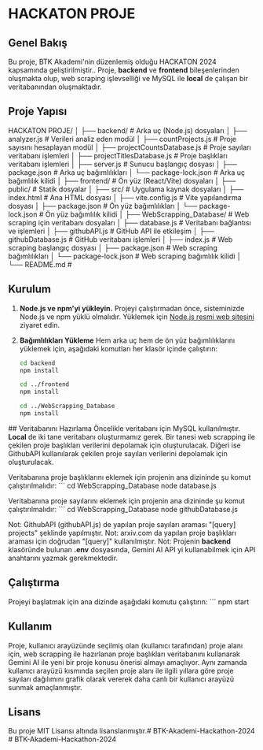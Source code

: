 # HACKATON PROJE

## Genel Bakış
Bu proje, BTK Akademi'nin düzenlemiş olduğu HACKATON 2024 kapsamında geliştirilmiştir.. Proje, **backend** ve **frontend** bileşenlerinden oluşmakta olup, web scraping işlevselliği ve MySQL ile **local** de çalışan bir veritabanından oluşmaktadır.

## Proje Yapısı
HACKATON PROJE/ 
│ ├── backend/ # Arka uç (Node.js) dosyaları 
    │ ├── analyzer.js # Verileri analiz eden modül 
    │ ├── countProjects.js # Proje sayısını hesaplayan modül 
    │ ├── projectCountsDatabase.js # Proje sayıları veritabanı işlemleri 
    │ ├── projectTitlesDatabase.js # Proje başlıkları veritabanı işlemleri 
    │ ├── server.js # Sunucu başlangıç dosyası 
    │ ├── package.json # Arka uç bağımlılıkları 
    │ └── package-lock.json # Arka uç bağımlılık kilidi 
│ ├── frontend/ # Ön yüz (React/Vite) dosyaları 
    │ ├── public/ # Statik dosyalar 
    │ ├── src/ # Uygulama kaynak dosyaları 
    │ ├── index.html # Ana HTML dosyası 
    │ ├── vite.config.js # Vite yapılandırma dosyası 
    │ ├── package.json # Ön yüz bağımlılıkları 
    │ └── package-lock.json # Ön yüz bağımlılık kilidi 
│ ├── WebScrapping_Database/ # Web scraping için veritabanı dosyaları 
    │ ├── database.js # Veritabanı bağlantısı ve işlemleri 
    │ ├── githubAPI.js # GitHub API ile etkileşim 
    │ ├── githubDatabase.js # GitHub veritabanı işlemleri 
    │ ├── index.js # Web scraping başlangıç dosyası 
    │ ├── package.json # Web scraping bağımlılıkları 
    │ └── package-lock.json # Web scraping bağımlılık kilidi 
│ └── README.md #


## Kurulum

1. **Node.js ve npm'yi yükleyin.**
   Projeyi çalıştırmadan önce, sisteminizde Node.js ve npm yüklü olmalıdır. Yüklemek için [Node.js resmi web sitesini](https://nodejs.org/) ziyaret edin.

2. **Bağımlılıkları Yükleme**
   Hem arka uç hem de ön yüz bağımlılıklarını yüklemek için, aşağıdaki komutları her klasör içinde çalıştırın:

   ```bash
   cd backend
   npm install

   cd ../frontend
   npm install

   cd ../WebScrapping_Database
   npm install

## Veritabanını Hazırlama
Öncelikle veritabanı için MySQL kullanılmıştır. **Local** de iki tane veritabanı oluşturmamız gerek. Bir tanesi web scrapping ile çekilen proje başlıkları verilerini depolamak için oluşturulacak. Diğeri ise GithubAPI kullanılarak çekilen proje sayıları verilerini depolamak için oluşturulacak.

Veritabanına proje başlıklarını eklemek için projenin ana dizininde şu komut çalıştırılmalıdır:
    ```
    cd WebScrapping_Database
    node database.js

Veritabanına proje sayılarını eklemek için projenin ana dizininde şu komut çalıştırılmalıdır:
    ```
    cd WebScrapping_Database
    node githubDatabase.js

Not: GithubAPI (githubAPI.js) de yapılan proje sayıları araması "[query] projects" şeklinde yapılmıştır.
Not: arxiv.com da yapılan proje başlıkları araması için doğrudan "[query]" kullanılmıştır.
Not: Projenin **backend** klasöründe bulunan **.env** dosyasında, Gemini AI API yi kullanabilmek için API anahtarını yazmak gerekmektedir.

## Çalıştırma
Projeyi başlatmak için ana dizinde aşağıdaki komutu çalıştırın:
    ```
    npm start

## Kullanım
Proje, kullanıcı arayüzünde seçilmiş olan (kullanıcı tarafından) proje alanı için, web scrapping ile hazırlanan proje başlıkları veritabanını kullanarak Gemini AI ile yeni bir proje konusu önerisi almayı amaçlıyor. Aynı zamanda kullanıcı arayüzü kısmında seçilen proje alanı ile ilgili yıllara göre proje sayıları dağılımını grafik olarak vererek daha canlı bir kullanıcı arayüzü sunmak amaçlanmıştır.

## Lisans
Bu proje MIT Lisansı altında lisanslanmıştır.#   B T K - A k a d e m i - H a c k a t h o n - 2 0 2 4  
 #   B T K - A k a d e m i - H a c k a t h o n - 2 0 2 4  
 